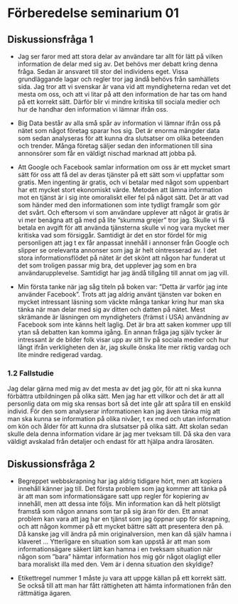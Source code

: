 # Förberedelse seminarium 01
## Diskussionsfråga 1
* Jag ser faror med att stora delar av användare tar allt för lätt på vilken information de delar med sig av. Det behövs mer debatt kring denna fråga. Sedan är ansvaret till stor del individens eget. Vissa grundläggande lagar och regler tror jag ändå behövs från samhällets sida. Jag tror att vi svenskar är vana vid att myndigheterna redan vet det mesta om oss, och att vi litar på att den information de har tas om hand på ett korrekt sätt. Därför blir vi mindre kritiska till sociala medier och hur de handhar den information vi lämnar ifrån oss.

* Big Data består av alla små spår av information vi lämnar ifrån oss på nätet som något företag sparar hos sig. Det är enorma mängder data som sedan analyseras för att kunna dra slutsatser om olika beteenden och trender. Många företag säljer sedan den informationen till sina annonsörer som får en väldigt nischad marknad att jobba på. 

* Att Google och Facebook samlar information om oss är ett mycket smart sätt för oss att få del av deras tjänster på ett sätt som vi uppfattar som gratis. Men ingenting är gratis, och vi betalar med något som uppenbart har ett mycket stort ekonomiskt värde. Metoden att lämna information mot en tjänst är i sig inte omoraliskt eller fel på något sätt. Det är att vad som händer med den informationen som inte tydligt framgår som gör det svårt. Och eftersom vi som användare upplever att något är gratis är vi mer benägna att gå med på lite ”skumma grejer” tror jag. Skulle vi få betala en avgift för att använda tjänsterna skulle vi nog vara mycket mer kritiska vad som försiggår. 
Samtidigt är det en stor fördel för mig personligen att jag t ex får anpassat innehåll i annonser från Google och slipper se orelevanta annonser som jag är helt ointresserad av. I det stora informationsflödet på nätet är det skönt att någon har funderat ut det som troligen passar mig bra, det upplever jag som en bra användarupplevelse. Samtidigt har jag ändå tillgång till annat om jag vill. 

* Min första tanke när jag såg titeln på boken var: ”Detta är varför jag inte använder Facebook”. Trots att jag aldrig använt tjänsten var boken en mycket intressant läsning som väckte många tankar kring hur man ska tänka när man delar med sig av ditten och datten på nätet. Mest skrämande är läsningen om myndigheters (främst i USA) användning av Facebook som inte känns helt laglig. Det är bra att saken kommer upp till ytan så debatten kan komma igång. En annan fråga jag själv tycker är intressant är de bilder folk visar upp av sitt liv på sociala medier och hur långt ifrån verkligheten den är, jag skulle önska lite mer riktig vardag och lite mindre redigerad vardag.
### 1.2 Fallstudie
Jag delar gärna med mig av det mesta av det jag gör, för att ni ska kunna förbättra utbildningen på olika sätt. Men jag har ett villkor och det är att all personlig data om mig ska rensas bort så det inte går att spåra till en enskild individ. För den som analyserar informationen kan jag även tänka mig att man ska kunna se information på olika nivåer, t ex med och utan information om kön och ålder för att kunna dra slutsatser på olika sätt. Att skolan sedan skulle dela denna information vidare är jag mer tveksam till. Då ska den vara väldigt avskalad från detaljer och endast för att hjälpa andra lärosäten.
## Diskussionsfråga 2
* Begreppet webbskrapning har jag aldrig tidigare hört, men att kopiera innehåll känner jag till. Det första problem som jag kommer att tänka på är att man som informationsägare satt upp regler för kopiering av innehåll, men att dessa inte följs. Min information kan då helt plötsligt framstå som någon annans som tar på sig äran för den. Ett annat problem kan vara att jag har en tjänst som jag öppnar upp för skrapning, och att någon kommer på ett mycket bättre sätt att presentera den på. Då kanske jag vill ändra på min originalversion, men kan då själv hamna i klaveret … Ytterligare en situation som kan uppstå är att man som informationsägare säkert lätt kan hamna i en tveksam situation när någon som ”bara” hämtar information hos mig gör något olagligt eller bara moraliskt illa med den. Vem är i denna situation den skyldige? 

* Etikettregel nummer 1 måste ju vara att uppge källan på ett korrekt sätt. Se också till att man har fått rättigheten att hämta informationen från den rättmätiga ägaren.
